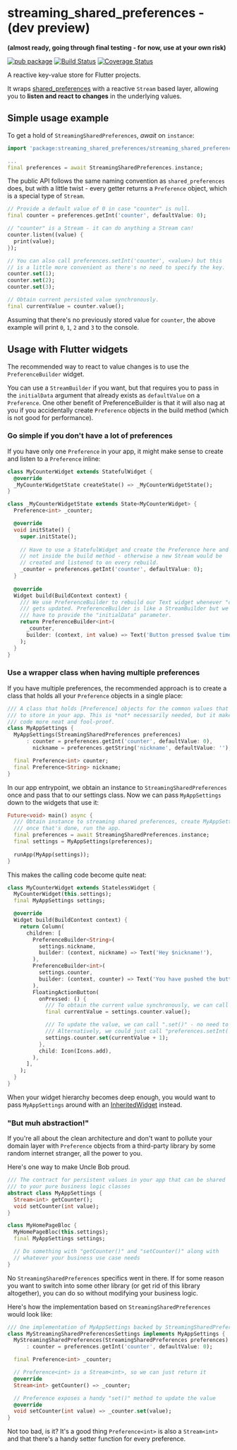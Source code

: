 # streaming_shared_preferences - (dev preview)

**(almost ready, going through final testing - for now, use at your own risk)**

[![pub package](https://img.shields.io/pub/v/streaming_shared_preferences.svg)](https://pub.dartlang.org/packages/streaming_shared_preferences)
 [![Build Status](https://travis-ci.org/roughike/streaming_shared_preferences.svg?branch=master)](https://travis-ci.org/roughike/streaming_shared_preferences) 
 [![Coverage Status](https://coveralls.io/repos/github/roughike/streaming_shared_preferences/badge.svg)](https://coveralls.io/github/roughike/flutter_facebook_login)

A reactive key-value store for Flutter projects.

It wraps [shared_preferences](https://pub.dartlang.org/packages/shared_preferences) with a reactive `Stream` based layer, allowing you to **listen and react to changes** in the underlying values.

## Simple usage example

To get a hold of `StreamingSharedPreferences`, _await_ on `instance`:

```dart
import 'package:streaming_shared_preferences/streaming_shared_preferences.dart';

...
final preferences = await StreamingSharedPreferences.instance;
```

The public API follows the same naming convention as `shared_preferences` does, but with a little
twist - every getter returns a `Preference` object, which is a special type of `Stream`.

```dart
// Provide a default value of 0 in case "counter" is null.
final counter = preferences.getInt('counter', defaultValue: 0);

// "counter" is a Stream - it can do anything a Stream can!
counter.listen((value) {
  print(value);
});

// You can also call preferences.setInt('counter', <value>) but this
// is a little more convenient as there's no need to specify the key.
counter.set(1);
counter.set(2);
counter.set(3);

// Obtain current persisted value synchronously.
final currentValue = counter.value();
```

Assuming that there's no previously stored value for `counter`, the above example will print `0`,
`1`, `2` and `3` to the console.

## Usage with Flutter widgets

The recommended way to react to value changes is to use the `PreferenceBuilder` widget.

You can use a `StreamBuilder` if you want, but that requires you to pass in the `initialData` argument that already exists as `defaultValue` on a `Preference`.
One other benefit of PreferenceBuilder is that it will also nag at you if you accidentally create `Preference` objects in the build method (which is not good for performance).

### Go simple if you don't have a lot of preferences

If you have only one `Preference` in your app, it might make sense to create and listen to a `Preference` inline:

```dart
class MyCounterWidget extends StatefulWidget {
  @override
  _MyCounterWidgetState createState() => _MyCounterWidgetState();
}

class _MyCounterWidgetState extends State<MyCounterWidget> {
  Preference<int> _counter;

  @override
  void initState() {
    super.initState();
    
    // Have to use a StatefulWidget and create the Preference here and
    // not inside the build method - otherwise a new Stream would be 
    // created and listened to on every rebuild.
    _counter = preferences.getInt('counter', defaultValue: 0);
  }
  
  @override
  Widget build(BuildContext context) {
    /// We use PreferenceBuilder to rebuild our Text widget whenever "counter"
    /// gets updated. PreferenceBuilder is like a StreamBuilder but we don't 
    /// have to provide the "initialData" parameter.
    return PreferenceBuilder<int>(
      _counter,
      builder: (context, int value) => Text('Button pressed $value times!'),
    );
  }
}
```

### Use a wrapper class when having multiple preferences

If you have multiple preferences, the recommended approach is to create a class that holds all your `Preference` objects in a single place:

```dart
/// A class that holds [Preference] objects for the common values that you want
/// to store in your app. This is *not* necessarily needed, but it makes your
/// code more neat and fool-proof.
class MyAppSettings {
  MyAppSettings(StreamingSharedPreferences preferences)
      : counter = preferences.getInt('counter', defaultValue: 0),
        nickname = preferences.getString('nickname', defaultValue: '');

  final Preference<int> counter;
  final Preference<String> nickname;
}
```

In our app entrypoint, we obtain an instance to `StreamingSharedPreferences` once and pass that to our settings class.
Now we can pass `MyAppSettings` down to the widgets that use it:

```dart
Future<void> main() async {
  /// Obtain instance to streaming shared preferences, create MyAppSettings, and
  /// once that's done, run the app.
  final preferences = await StreamingSharedPreferences.instance;
  final settings = MyAppSettings(preferences);
  
  runApp(MyApp(settings));
}
```

This makes the calling code become quite neat:

```dart
class MyCounterWidget extends StatelessWidget {
  MyCounterWidget(this.settings);
  final MyAppSettings settings;

  @override
  Widget build(BuildContext context) {
    return Column(
      children: [
        PreferenceBuilder<String>(
          settings.nickname,
          builder: (context, nickname) => Text('Hey $nickname!'),
        ),
        PreferenceBuilder<int>(
          settings.counter,
          builder: (context, counter) => Text('You have pushed the button $counter times!'),
        ),
        FloatingActionButton(
          onPressed: () {
            /// To obtain the current value synchronously, we can call ".value()".
            final currentValue = settings.counter.value();

            /// To update the value, we can call ".set()" - no need to provide a key!
            /// Alternatively, we could just call "preferences.setInt('counter', currentValue + 1)".
            settings.counter.set(currentValue + 1);
          },
          child: Icon(Icons.add),
        ),
      ],
    );
  }
}
```

When your widget hierarchy becomes deep enough, you would want to pass `MyAppSettings` around with an [InheritedWidget](https://docs.flutter.io/flutter/widgets/InheritedWidget-class.html) instead.

### "But muh abstraction!"

If you're all about the clean architecture and don't want to pollute your domain layer with `Preference` objects from a third-party library by some random internet stranger, all the power to you.

Here's one way to make Uncle Bob proud.

```dart
/// The contract for persistent values in your app that can be shared
/// to your pure business logic classes
abstract class MyAppSettings {
  Stream<int> getCounter();
  void setCounter(int value);
}

class MyHomePageBloc {
  MyHomePageBloc(this.settings);
  final MyAppSettings settings;

  // Do something with "getCounter()" and "setCounter()" along with 
  // whatever your business use case needs
}
```

No `StreamingSharedPreferences` specifics went in there.
If for some reason you want to switch into some other library (or get rid of this library altogether), you can do so without modifying your business logic.

Here's how the implementation based on `StreamingSharedPreferences` would look like:

```dart
/// One implementation of MyAppSettings backed by StreamingSharedPreferences
class MyStreamingSharedPreferencesSettings implements MyAppSettings {
  MyStreamingSharedPreferences(StreamingSharedPreferences preferences)
      : counter = preferences.getInt('counter', defaultValue: 0);

  final Preference<int> _counter;

  // Preference<int> is a Stream<int>, so we can just return it
  @override
  Stream<int> getCounter() => _counter;

  // Preference exposes a handy "set()" method to update the value
  @override
  void setCounter(int value) => _counter.set(value);
}
```

Not too bad, is it?
It's a good thing `Preference<int>` is also a `Stream<int>` and that there's a handy setter function for every preference.
